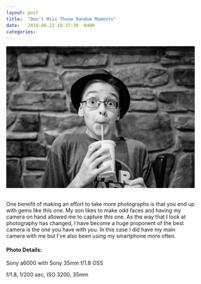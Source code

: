 ```yaml
---
layout: post
title:  "Don't Miss Those Random Moments"
date:   2016-06-22 18:37:30 -0400
categories: 
---
```


![Random Moments](/img/0622016.jpg "ISO 3200 f/1.8 1/200 sec 35mm")

<br/>
One benefit of  making an effort to take more photographs is that you end up with gems like this one.  My son likes to make odd faces and having my camera on hand allowed me to capture this one.  As the way that I look at photography has changed, I have become a huge proponent of the best camera is the one you have with you.  In this case I did have my main camera with me but I've also been using my smartphone more often.  

#### Photo Details:

Sony a6000 with Sony 35mm f/1.8 OSS

f/1.8, 1/200 sec, ISO 3200, 35mm